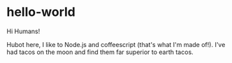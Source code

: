 # hello-world

Hi Humans!

Hubot here, I like to Node.js and coffeescript (that's what I'm made of!).
I've had tacos on the moon and find them far superior to earth tacos.

